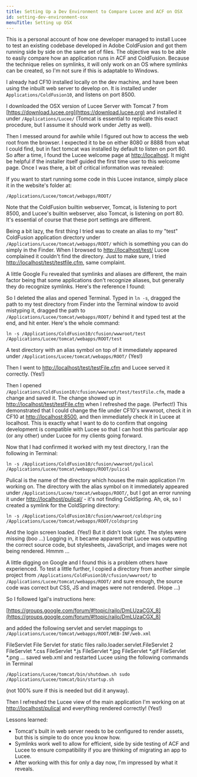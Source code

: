 ```yaml
---
title: Setting Up a Dev Environment to Compare Lucee and ACF on OSX
id: setting-dev-environment-osx
menuTitle: Setting up OSX
---
```


This is a personal account of how one developer managed to install Lucee to test an existing codebase developed in Adobe ColdFusion and got them running side by side on the same set of files. The objective was to be able to easily compare how an application runs in ACF and ColdFusion. Because the technique relies on symlinks, it will only work on an OS where symlinks can be created, so I'm not sure if this is adaptable to Windows.

I already had CF10 installed locally on the dev machine, and have been using the inbuilt web server to develop on. It is installed under `Applications/ColdFusion10`, and listens on port 8500.

I downloaded the OSX version of Lucee Server with Tomcat 7 from [https://download.lucee.org](https://download.lucee.org) and installed it under `/Applications/Lucee/` (Tomcat is essential to replicate this exact procedure, but I assume it should work under Jetty as well).

Then I messed around for awhile while I figured out how to access the web root from the browser. I expected it to be on either 8080 or 8888 from what I could find, but in fact tomcat was installed by default to listen on port 80. So after a time, I found the Lucee welcome page at [http://localhost](http://localhost). It might be helpful if the installer itself guided the first time user to this welcome page. Once I was there, a bit of critical information was revealed:

If you want to start running some code in this Lucee instance, simply place it in the website's folder at:

```lucee
/Applications/Lucee/tomcat/webapps/ROOT/
```

Note that the ColdFusion builtin webserver, Tomcat, is listening to port 8500, and Lucee's builtin webserver, also Tomcat, is listening on port 80. It's essential of course that these port settings are different.

Being a bit lazy, the first thing I tried was to create an alias to my "test" ColdFusion application directory under `/Applications/Lucee/tomcat/webapps/ROOT/` which is something you can do simply in the Finder. When I browsed to [http://localhost/test/](http://localhost/test/) Lucee complained it couldn't find the directory. Just to make sure, I tried [http://localhost/test/testfile.cfm](http://localhost/test/testfile.cfm), same complaint.

A little Google Fu revealed that symlinks and aliases are different, the main factor being that some applications don't recognize aliases, but generally they do recognize symlinks. Here's the reference I found:

So I deleted the alias and opened Terminal. Typed in `ln -s`, dragged the path to my test directory from Finder into the Terminal window to avoid mistyping it, dragged the path to `/Applications/Lucee/tomcat/webapps/ROOT/` behind it and typed test at the end, and hit enter. Here's the whole command:

```
ln -s /Applications/ColdFusion10/cfusion/wwwroot/test /Applications/Lucee/tomcat/webapps/ROOT/test
```

A test directory with an alias symbol on top of it immediately appeared under `/Applications/Lucee/tomcat/webapps/ROOT/` (Yes!)

Then I went to [http://localhost/test/testFile.cfm](http://localhost/test/testFile.cfm) and Lucee served it correctly. (Yes!)

Then I opened `/Applications/ColdFusion10/cfusion/wwwroot/test/testFile.cfm`, made a change and saved it. The change showed up in [http://localhost/test/testFile.cfm](http://localhost/test/testFile.cfm) when I refreshed the page. (Perfect!) This demonstrated that I could change the file under CF10's wwwroot, check it in CF10 at [http://localhost:8500](http://localhost:8500), and then immediately check it in Lucee at localhost. This is exactly what I want to do to confirm that ongoing development is compatible with Lucee so that I can host this particular app (or any other) under Lucee for my clients going forward.

Now that I had confirmed it worked with my test directory, I ran the following in Terminal:

```
ln -s /Applications/ColdFusion10/cfusion/wwwroot/pulical /Applications/Lucee/tomcat/webapps/ROOT/pulical
```

Pulical is the name of the directory which houses the main application I'm working on. The directory with the alias symbol on it immediately appeared under `/Applications/Lucee/tomcat/webapps/ROOT/`, but I got an error running it under [http://localhost/pulical/](http://localhost/pulical/) - it's not finding ColdSpring. Ah, ok, so I created a symlink for the ColdSpring directory:

```
ln -s /Applications/ColdFusion10/cfusion/wwwroot/coldspring /Applications/Lucee/tomcat/webapps/ROOT/coldspring
```

And the login screen loaded. (Yes!) But it didn't look right. The styles were missing (boo ...) Logging in, it became apparent that Lucee was outputting the correct source code, but stylesheets, JavaScript, and images were not being rendered. Hmmm ...

A little digging on Google and I found this is a problem others have experienced. To test a little further, I copied a directory from another simple project from `/Applications/ColdFusion10/cfusion/wwwroot/` to `/Applications/Lucee/tomcat/webapps/ROOT/` and sure enough, the source code was correct but CSS, JS and images were not rendered. (Hope ...)

So I followed Igal's instructions here:

[https://groups.google.com/forum/#!topic/railo/DmLUzaCGX_8](https://groups.google.com/forum/#!topic/railo/DmLUzaCGX_8)

and added the following servlet and servlet mappings to `/Applications/Lucee/tomcat/webapps/ROOT/WEB-INF/web.xml`

FileServlet File Servlet for static files railo.loader.servlet.FileServlet 2 FileServlet *.css FileServlet *.js FileServlet *.jpg FileServlet *.gif FileServlet *.png
... saved web.xml and restarted Lucee using the following commands in Terminal

```
/Applications/Lucee/tomcat/bin/shutdown.sh sudo /Applications/Lucee/tomcat/bin/startup.sh
```

(not 100% sure if this is needed but did it anyway).

Then I refreshed the Lucee view of the main application I'm working on at [http://localhost/pulical](http://localhost/pulical) and everything rendered correctly! (Yes!)

Lessons learned:

* Tomcat's built in web server needs to be configured to render assets, but this is simple to do once you know how.
* Symlinks work well to allow for efficient, side by side testing of ACF and Lucee to ensure compatibility if you are thinking of migrating an app to Lucee.
* After working with this for only a day now, I'm impressed by what it reveals.
